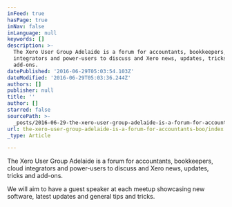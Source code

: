 ```yaml
---
inFeed: true
hasPage: true
inNav: false
inLanguage: null
keywords: []
description: >-
  The Xero User Group Adelaide is a forum for accountants, bookkeepers, cloud
  integrators and power-users to discuss and Xero news, updates, tricks and
  add-ons. 
datePublished: '2016-06-29T05:03:54.103Z'
dateModified: '2016-06-29T05:03:36.244Z'
authors: []
publisher: null
title: ''
author: []
starred: false
sourcePath: >-
  _posts/2016-06-29-the-xero-user-group-adelaide-is-a-forum-for-accountants-boo.md
url: the-xero-user-group-adelaide-is-a-forum-for-accountants-boo/index.html
_type: Article

---
```

The Xero User Group Adelaide is a forum for accountants, bookkeepers, cloud integrators and power-users to discuss and Xero news, updates, tricks and add-ons. 

We will aim to have a guest speaker at each meetup showcasing new software, latest updates and general tips and tricks.